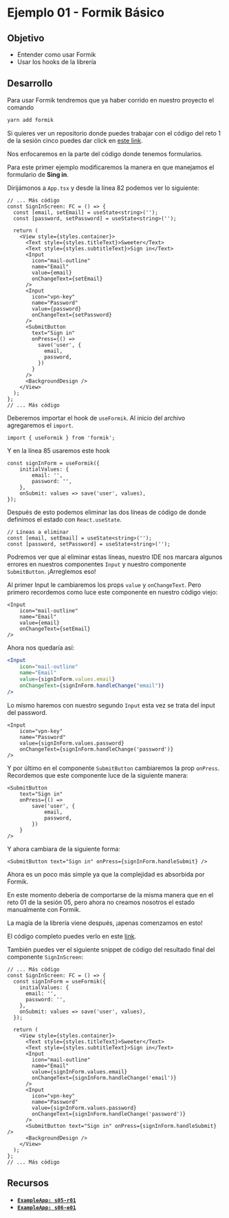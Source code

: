 # Ejemplo 01 - Formik Básico

## Objetivo

- Entender como usar Formik
- Usar los hooks de la librería

## Desarrollo

Para usar Formik tendremos que ya haber corrido en nuestro proyecto el comando

```bash
yarn add formik
```

Si quieres ver un repositorio donde puedes trabajar con el código del reto 1 de la sesión cinco puedes dar click en [este link](https://github.com/SantiagoSiordia/ExampleApp/tree/s05-r01).

Nos enfocaremos en la parte del código donde tenemos formularios.

Para este primer ejemplo modificaremos la manera en que manejamos el formulario de **Sing in**.

Dirijámonos a `App.tsx` y desde la línea 82 podemos ver lo siguiente:

```tsx
// ... Más código
const SignInScreen: FC = () => {
  const [email, setEmail] = useState<string>('');
  const [password, setPassword] = useState<string>('');

  return (
    <View style={styles.container}>
      <Text style={styles.titleText}>Sweeter</Text>
      <Text style={styles.subtitleText}>Sign in</Text>
      <Input
        icon="mail-outline"
        name="Email"
        value={email}
        onChangeText={setEmail}
      />
      <Input
        icon="vpn-key"
        name="Password"
        value={password}
        onChangeText={setPassword}
      />
      <SubmitButton
        text="Sign in"
        onPress={() =>
          save('user', {
            email,
            password,
          })
        }
      />
      <BackgroundDesign />
    </View>
  );
};
// ... Más código
```

Deberemos importar el hook de `useFormik`. Al inicio del archivo agregaremos el `import`.

```tsx
import { useFormik } from 'formik';
```

Y en la línea 85 usaremos este hook

```tsx
const signInForm = useFormik({
    initialValues: {
        email: '',
        password: '',
    },
    onSubmit: values => save('user', values),
});
```

Después de esto podemos eliminar las dos líneas de código de donde definimos el estado con `React.useState`.

```tsx
// Líneas a eliminar
const [email, setEmail] = useState<string>('');
const [password, setPassword] = useState<string>('');
```

Podremos ver que al eliminar estas líneas, nuestro IDE nos marcara algunos errores en nuestros componentes `Input` y nuestro componente `SubmitButton`. ¡Arreglemos eso!

Al primer Input le cambiaremos los props `value` y `onChangeText`. Pero primero recordemos como luce este componente en nuestro código viejo:

```tsx
<Input
    icon="mail-outline"
    name="Email"
    value={email}
    onChangeText={setEmail}
/>
```

Ahora nos quedaría así:

```jsx
<Input
    icon="mail-outline"
    name="Email"
    value={signInForm.values.email}
    onChangeText={signInForm.handleChange("email")}
/>
```

Lo mismo haremos con nuestro segundo `Input` esta vez se trata del input del password.

```tsx
<Input
    icon="vpn-key"
    name="Password"
    value={signInForm.values.password}
    onChangeText={signInForm.handleChange('password')}
/>
```

Y por último en el componente `SubmitButton` cambiaremos la prop `onPress`. Recordemos que este componente luce de la siguiente manera:

```tsx
<SubmitButton
    text="Sign in"
    onPress={() =>
        save('user', {
            email,
            password,
        })
    }
/>
```

Y ahora cambiara de la siguiente forma:

```tsx
<SubmitButton text="Sign in" onPress={signInForm.handleSubmit} />
```

Ahora es un poco más simple ya que la complejidad es absorbida por Formik.

En este momento debería de comportarse de la misma manera que en el reto 01 de la sesión 05, pero ahora no creamos nosotros el estado manualmente con Formik.

La magía de la librería viene después, ¡apenas comenzamos en esto!

El código completo puedes verlo en este [link](https://github.com/SantiagoSiordia/ExampleApp/tree/s06-e01).

También puedes ver el siguiente snippet de código del resultado final del componente `SignInScreen`:

```tsx
// ... Más código
const SignInScreen: FC = () => {
  const signInForm = useFormik({
    initialValues: {
      email: '',
      password: '',
    },
    onSubmit: values => save('user', values),
  });

  return (
    <View style={styles.container}>
      <Text style={styles.titleText}>Sweeter</Text>
      <Text style={styles.subtitleText}>Sign in</Text>
      <Input
        icon="mail-outline"
        name="Email"
        value={signInForm.values.email}
        onChangeText={signInForm.handleChange('email')}
      />
      <Input
        icon="vpn-key"
        name="Password"
        value={signInForm.values.password}
        onChangeText={signInForm.handleChange('password')}
      />
      <SubmitButton text="Sign in" onPress={signInForm.handleSubmit} />
      <BackgroundDesign />
    </View>
  );
};
// ... Más código
```

## Recursos

- [**`ExampleApp: s05-r01`**](https://github.com/SantiagoSiordia/ExampleApp/tree/s05-r01)
- [**`ExampleApp: s06-e01`**](https://github.com/SantiagoSiordia/ExampleApp/tree/s06-e01)